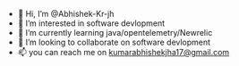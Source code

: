 - 👋 Hi, I’m @Abhishek-Kr-jh
- 👀 I’m interested in software devlopment 
- 🌱 I’m currently learning java/opentelemetry/Newrelic 
- 💞️ I’m looking to collaborate on software devlopment 
- 📫 you can reach me on kumarabhishekjha17@gmail.com

<!---
Abhishek-Kr-jh/Abhishek-Kr-jh is a ✨ special ✨ repository because its `README.md` (this file) appears on your GitHub profile.
You can click the Preview link to take a look at your changes.
--->
